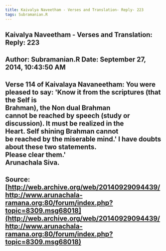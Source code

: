 ```yaml
--- 
title: Kaivalya Naveetham - Verses and Translation- Reply- 223   
tags: Subramanian.R  
---  
```

##  Kaivalya Naveetham - Verses and Translation: Reply: 223  
Author: Subramanian.R       Date: September 27, 2014, 10:43:50 AM  
---  
Verse 114 of Kaivalaya Navaneetham: You were pleased to say: 'Know it from the scriptures (that the Self is  
Brahman), the Non dual Brahman   
cannot be reached by speech (study or discussion). It must be realized in the  
Heart. Self shining Brahman cannot   
be reached by the miserable mind.' I have doubts about these two statements.  
Please clear them.'   
Arunachala Siva.
 ---  
Source:[http://web.archive.org/web/20140929094439/http://www.arunachala-ramana.org:80/forum/index.php?topic=8309.msg68018](http://web.archive.org/web/20140929094439/http://www.arunachala-ramana.org:80/forum/index.php?topic=8309.msg68018)   
---  

